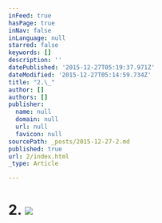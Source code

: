 ```yaml
---
inFeed: true
hasPage: true
inNav: false
inLanguage: null
starred: false
keywords: []
description: ''
datePublished: '2015-12-27T05:19:37.971Z'
dateModified: '2015-12-27T05:14:59.734Z'
title: "2.\_"
author: []
authors: []
publisher:
  name: null
  domain: null
  url: null
  favicon: null
sourcePath: _posts/2015-12-27-2.md
published: true
url: 2/index.html
_type: Article

---
```

# 2\. ![](https://the-grid-user-content.s3-us-west-2.amazonaws.com/d65ebfbb-4cf1-47a8-8e8a-901db5172e56.JPG)